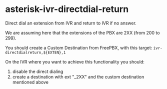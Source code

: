 # asterisk-ivr-directdial-return
Direct dial an extension from IVR and return to IVR if no answer.

We are assuming here that the extensions of the PBX are 2XX (from 200 to 299).

You should create a Custom Destination from FreePBX, with this target:
`ivr-directdialreturn,${EXTEN},1`

On the IVR where you want to achieve this functionality you should:
1. disable the direct dialing
2. create a destination with ext "\_2XX" and the custom destination mentioned above
